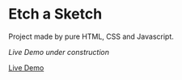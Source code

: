 # Etch a Sketch
Project made by pure HTML, CSS and Javascript.

*Live Demo under construction*

[Live Demo](https://bishoyhanykamel.github.io/etch-a-sketch)